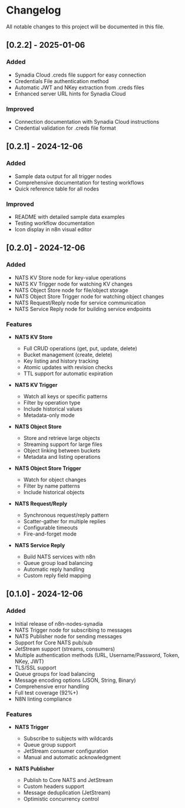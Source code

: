 # Changelog

All notable changes to this project will be documented in this file.

## [0.2.2] - 2025-01-06

### Added
- Synadia Cloud .creds file support for easy connection
- Credentials File authentication method
- Automatic JWT and NKey extraction from .creds files
- Enhanced server URL hints for Synadia Cloud

### Improved
- Connection documentation with Synadia Cloud instructions
- Credential validation for .creds file format

## [0.2.1] - 2024-12-06

### Added
- Sample data output for all trigger nodes
- Comprehensive documentation for testing workflows
- Quick reference table for all nodes

### Improved
- README with detailed sample data examples
- Testing workflow documentation
- Icon display in n8n visual editor

## [0.2.0] - 2024-12-06

### Added
- NATS KV Store node for key-value operations
- NATS KV Trigger node for watching KV changes
- NATS Object Store node for file/object storage
- NATS Object Store Trigger node for watching object changes
- NATS Request/Reply node for service communication
- NATS Service Reply node for building service endpoints

### Features
- **NATS KV Store**
  - Full CRUD operations (get, put, update, delete)
  - Bucket management (create, delete)
  - Key listing and history tracking
  - Atomic updates with revision checks
  - TTL support for automatic expiration
  
- **NATS KV Trigger**
  - Watch all keys or specific patterns
  - Filter by operation type
  - Include historical values
  - Metadata-only mode

- **NATS Object Store**
  - Store and retrieve large objects
  - Streaming support for large files
  - Object linking between buckets
  - Metadata and listing operations
  
- **NATS Object Store Trigger**
  - Watch for object changes
  - Filter by name patterns
  - Include historical objects

- **NATS Request/Reply**
  - Synchronous request/reply pattern
  - Scatter-gather for multiple replies
  - Configurable timeouts
  - Fire-and-forget mode
  
- **NATS Service Reply**
  - Build NATS services with n8n
  - Queue group load balancing
  - Automatic reply handling
  - Custom reply field mapping

## [0.1.0] - 2024-12-06

### Added
- Initial release of n8n-nodes-synadia
- NATS Trigger node for subscribing to messages
- NATS Publisher node for sending messages
- Support for Core NATS pub/sub
- JetStream support (streams, consumers)
- Multiple authentication methods (URL, Username/Password, Token, NKey, JWT)
- TLS/SSL support
- Queue groups for load balancing
- Message encoding options (JSON, String, Binary)
- Comprehensive error handling
- Full test coverage (92%+)
- N8N linting compliance

### Features
- **NATS Trigger**
  - Subscribe to subjects with wildcards
  - Queue group support
  - JetStream consumer configuration
  - Manual and automatic acknowledgment
  
- **NATS Publisher**
  - Publish to Core NATS and JetStream
  - Custom headers support
  - Message deduplication (JetStream)
  - Optimistic concurrency control